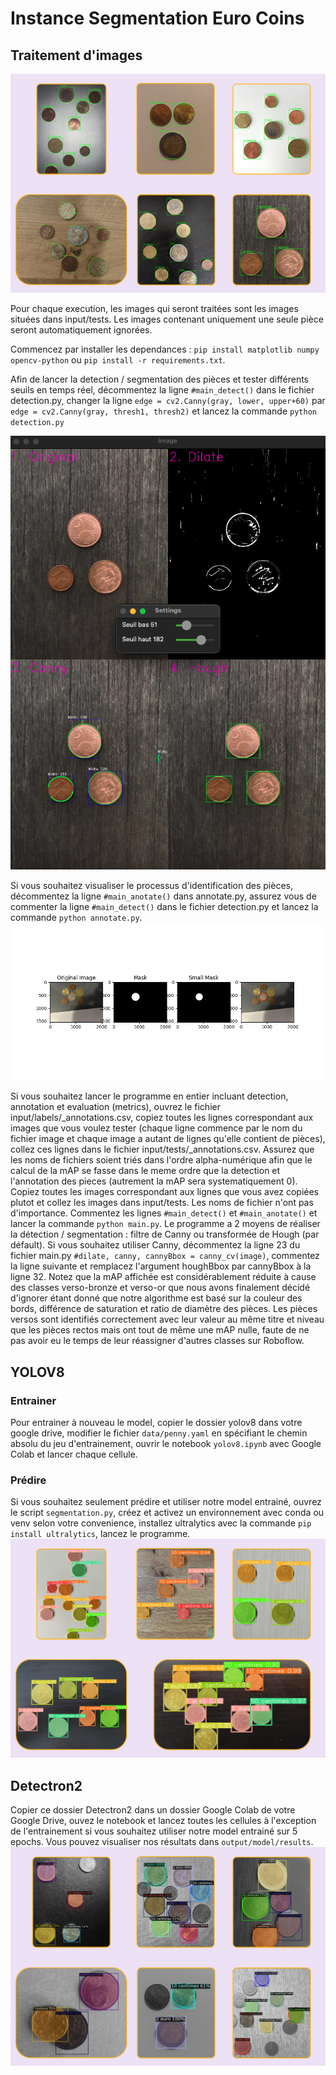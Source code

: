 # Instance Segmentation Euro Coins

## Traitement d'images

![](Demos/image_processing.png)

Pour chaque execution, les images qui seront traitées sont les images situées dans input/tests. Les images contenant uniquement une seule pièce seront automatiquement ignorées.

Commencez par installer les dependances : `pip install matplotlib numpy opencv-python` ou `pip install -r requirements.txt`.

Afin de lancer la detection / segmentation des pièces et tester différents seuils en temps réel, décommentez la ligne `#main_detect()` dans le fichier detection.py, changer la ligne `edge = cv2.Canny(gray, lower, upper+60)` par `edge = cv2.Canny(gray, thresh1, thresh2)` et lancez la commande `python detection.py`

![](Demos/detection_canny_hough.png)

Si vous souhaitez visualiser le processus d'identification des pièces, décommentez la ligne `#main_anotate()` dans annotate.py, assurez vous de commenter la ligne `#main_detect()` dans le fichier detection.py et lancez la commande `python annotate.py`.
![](Demos/annotation_colors.png)

Si vous souhaitez lancer le programme en entier incluant detection, annotation et evaluation (metrics), ouvrez le fichier input/labels/\_annotations.csv, copiez toutes les lignes correspondant aux images que vous voulez tester (chaque ligne commence par le nom du fichier image et chaque image a autant de lignes qu'elle contient de pièces), collez ces lignes dans le fichier input/tests/\_annotations.csv. Assurez que les noms de fichiers soient triés dans l'ordre alpha-numérique afin que le calcul de la mAP se fasse dans le meme ordre que la detection et l'annotation des pieces (autrement la mAP sera systematiquement 0). Copiez toutes les images correspondant aux lignes que vous avez copiées plutot et collez les images dans input/tests. Les noms de fichier n'ont pas d'importance. Commentez les lignes `#main_detect()` et `#main_anotate()` et lancer la commande `python main.py`. Le programme a 2 moyens de réaliser la détection / segmentation : filtre de Canny ou transformée de Hough (par défault). Si vous souhaitez utiliser Canny, décommentez la ligne 23 du fichier main.py `#dilate, canny, cannyBbox = canny_cv(image)`, commentez la ligne suivante et remplacez l'argument houghBbox par cannyBbox à la ligne 32. Notez que la mAP affichée est considérablement réduite à cause des classes verso-bronze et verso-or que nous avons finalement décidé d'ignorer étant donné que notre algorithme est basé sur la couleur des bords, différence de saturation et ratio de diamètre des pièces. Les pièces versos sont identifiés correctement avec leur valeur au même titre et niveau que les pièces rectos mais ont tout de même une mAP nulle, faute de ne pas avoir eu le temps de leur réassigner d'autres classes sur Roboflow.

## YOLOV8

### Entrainer

Pour entrainer à nouveau le model, copier le dossier yolov8 dans votre google drive, modifier le fichier `data/penny.yaml` en spécifiant le chemin absolu du jeu d'entrainement, ouvrir le notebook `yolov8.ipynb` avec Google Colab et lancer chaque cellule.

### Prédire

Si vous souhaitez seulement prédire et utiliser notre model entrainé, ouvrez le script `segmentation.py`, créez et activez un environnement avec conda ou venv selon votre convenience, installez ultralytics avec la commande `pip install ultralytics`, lancez le programme.
![](Demos/yolo.png)


## Detectron2

Copier ce dossier Detectron2 dans un dossier Google Colab de votre Google Drive, ouvez le notebook et lancez toutes les cellules à l'exception de l'entrainement si vous souhaitez utiliser notre model entrainé sur 5 epochs. Vous pouvez visualiser nos résultats dans `output/model/results`.
![](Demos/detectron2.png)
